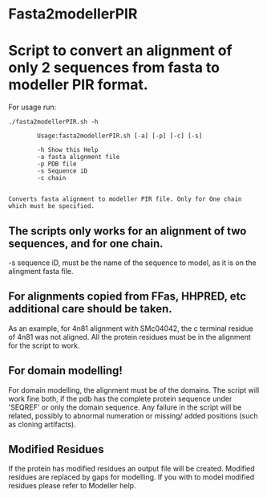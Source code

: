 Fasta2modellerPIR
=================

# Script to convert an alignment of only 2 sequences from fasta to modeller PIR format.

For usage run:
```
./fasta2modellerPIR.sh -h

        Usage:fasta2modellerPIR.sh [-a] [-p] [-c] [-s]
        
        -h Show this Help
        -a fasta alignment file
        -p PDB file
        -s Sequence iD
        -c chain


Converts fasta alignment to modeller PIR file. Only for One chain which must be specified.

```
## The scripts only works for an alignment of two sequences, and for one chain.

-s sequence iD, must be the name of the sequence to model, as it is on the alingment fasta file.


## For alignments copied from FFas, HHPRED, etc additional care should be taken.
As an example, for 4n81 alignment with SMc04042, the c terminal residue of 4n81 was not aligned. All the protein residues must be in the alignment for the script to work.

## For domain modelling!
For domain modelling, the alignment must be of the domains. The script will work fine both, if the pdb has the complete protein sequence under 'SEQREF' or only the domain sequence. Any failure in the script will be related, possibly to abnormal numeration  or missing/ added positions (such as cloning artifacts).

## Modified Residues
If the protein has modified residues an output file will be created. Modified residues are replaced by gaps for modelling. If you with to model modified residues please refer to Modeller help.
